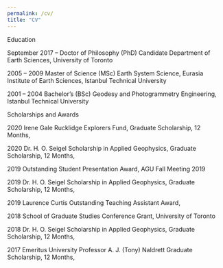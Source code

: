 ```yaml
---
permalink: /cv/
title: "CV"
---
```

  Education

September 2017 –	Doctor of Philosophy (PhD) Candidate
			Department of Earth Sciences,
			University of Toronto

2005 – 2009		Master of Science (MSc)
			Earth System Science, Eurasia Institute of Earth Sciences,
			Istanbul Technical University

2001 – 2004		Bachelor’s (BSc)
			Geodesy and Photogrammetry Engineering,
Istanbul Technical University


  Scholarships and Awards

2020	Irene Gale Rucklidge Explorers Fund,
Graduate Scholarship, 12 Months,

2020	Dr. H. O. Seigel Scholarship in Applied Geophysics,
Graduate Scholarship, 12 Months,

2019	Outstanding Student Presentation Award, AGU Fall Meeting 2019

2019	Dr. H. O. Seigel Scholarship in Applied Geophysics,
Graduate Scholarship, 12 Months,

2019 	Laurence Curtis Outstanding Teaching Assistant Award,

2018	School of Graduate Studies Conference Grant, University of Toronto

2018	Dr. H. O. Seigel Scholarship in Applied Geophysics,
Graduate Scholarship, 12 Months,

2017	Emeritus University Professor A. J. (Tony) Naldrett Graduate Scholarship, 12 Months,
